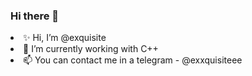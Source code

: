### Hi there 👋

<li>✨ Hi, I’m @exquisite </li>
<li>🌱 I’m currently working with C++</li>
<li>📫 You can contact me in a telegram - @exxquisiteee</li>
